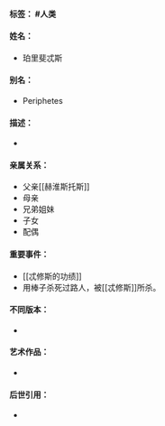 #### 标签： #人类
#### 姓名：
- 珀里斐忒斯
#### 别名：
- Periphetes
#### 描述：
- 
#### 亲属关系：
- 父亲[[赫淮斯托斯]]
- 母亲
- 兄弟姐妹
- 子女
- 配偶
#### 重要事件：
- [[忒修斯的功绩]]
- 用棒子杀死过路人，被[[忒修斯]]所杀。
#### 不同版本：
- 
#### 艺术作品：
- 
#### 后世引用：
- 